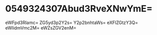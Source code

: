 # 0549324307Abud3RveXNwYmE=
eWFpd3Rlamc=
ZG5yd3p2Y2s=
Y2p2bnhtaWs=
eXFlZGtzY3Q=
eWlidmVmc2M=
eWZsZGV2enM=

